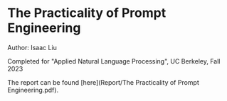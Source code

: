 # The Practicality of Prompt Engineering

Author: Isaac Liu

Completed for "Applied Natural Language Processing", UC Berkeley, Fall 2023

The report can be found [here](Report/The Practicality of Prompt Engineering.pdf).

